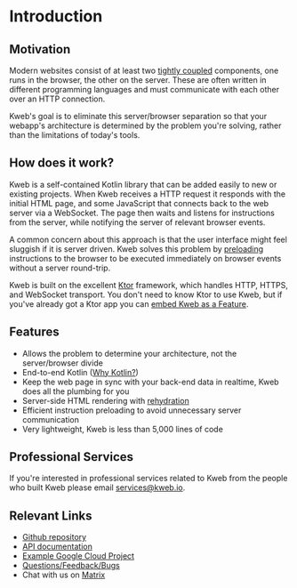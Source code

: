 # Introduction

## Motivation

Modern websites consist of at least two [tightly
coupled](https://en.wikipedia.org/wiki/Coupling_(computer_programming))
components, one runs in the browser, the other on the server. These are
often written in different programming languages and must communicate
with each other over an HTTP connection.

Kweb's goal is to eliminate this server/browser separation so that your
webapp's architecture is determined by the problem you're solving,
rather than the limitations of today's tools.

## How does it work?

Kweb is a self-contained Kotlin library that can be added easily to new
or existing projects. When Kweb receives a HTTP request it responds with
the initial HTML page, and some JavaScript that connects back to the web
server via a WebSocket. The page then waits and listens for instructions
from the server, while notifying the server of relevant browser events.

A common concern about this approach is that the user interface might
feel sluggish if it is server driven. Kweb solves this problem by
[preloading](https://docs.kweb.io/en/latest/events.html#immediate-events)
instructions to the browser to be executed immediately on browser events
without a server round-trip.

Kweb is built on the excellent [Ktor](https://ktor.io/) framework, which
handles HTTP, HTTPS, and WebSocket transport. You don't need to know
Ktor to use Kweb, but if you've already got a Ktor app you can [embed
Kweb as a Feature](https://github.com/kwebio/kweb-demos/blob/master/ktorFeature/src/FeatureApp.kt).

## Features

-   Allows the problem to determine your architecture, not the
    server/browser divide
-   End-to-end Kotlin ([Why
    Kotlin?](https://steve-yegge.blogspot.com/2017/05/why-kotlin-is-better-than-whatever-dumb.html?m=1))
-   Keep the web page in sync with your back-end data in realtime, Kweb
    does all the plumbing for you
-   Server-side HTML rendering with
    [rehydration](https://developers.google.com/web/updates/2019/02/rendering-on-the-web)
-   Efficient instruction preloading to avoid unnecessary server
    communication
-   Very lightweight, Kweb is less than 5,000 lines of code

## Professional Services

If you're interested in professional services related to Kweb from the
people who built Kweb please email <services@kweb.io>.

## Relevant Links

* [Github repository](https://github.com/kwebio/kweb-core)
* [API documentation](https://docs.kweb.io/api/)
* [Example Google Cloud Project](https://github.com/freenet/freenetorg-website/)
* [Questions/Feedback/Bugs](https://github.com/kwebio/kweb-core/issues)
* Chat with us on [Matrix](https://matrix.to/#/#kweb:matrix.org)
